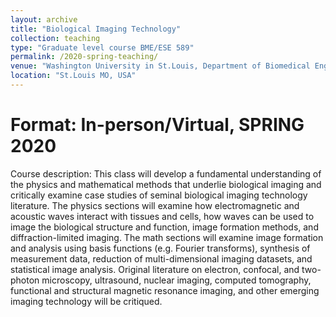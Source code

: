 ```yaml
---
layout: archive
title: "Biological Imaging Technology"
collection: teaching
type: "Graduate level course BME/ESE 589"
permalink: /2020-spring-teaching/
venue: "Washington University in St.Louis, Department of Biomedical Engineering/ Department of Electrical and Systems Engineering"
location: "St.Louis MO, USA"
---
```

Format: In-person/Virtual, SPRING 2020
======
Course description: This class will develop a fundamental understanding of the physics and mathematical methods that underlie biological imaging and critically examine case studies of seminal biological imaging technology literature. The physics sections will examine how electromagnetic and acoustic waves interact with tissues and cells, how waves can be used to image the biological structure and function, image formation methods, and diffraction-limited imaging. The math sections will examine image formation and analysis using basis functions (e.g. Fourier transforms), synthesis of measurement data, reduction of multi-dimensional imaging datasets, and statistical image analysis. Original literature on electron, confocal, and two-photon microscopy, ultrasound, nuclear imaging, computed tomography, functional and structural magnetic resonance imaging, and other emerging imaging technology will be critiqued.  
